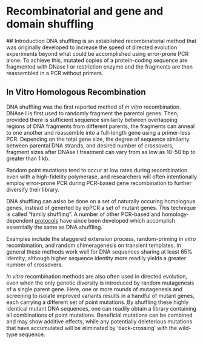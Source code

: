 # Recombinatorial and gene and domain shuffling

## Introduction
DNA shuffling is an established recombinatorial method that was originally developed to increase the speed of directed evolution experiments beyond what could be accomplished using error-prone PCR alone. To achieve this, mutated copies of a protein-coding sequence are fragmented with DNase I or restriction enzyme and the fragments are then reassembled in a PCR without primers. 

## In Vitro Homologous Recombination

DNA shuffling was the first reported method of *in vitro* recombination. DNAse I is first used to randomly fragment the parental genes. Then, provided there is sufficient sequence similarity between overlapping regions of DNA fragments from different parents, the fragments can anneal to one another and reassemble into a full-length gene using a primer-less PCR. Depending on the total gene size, the degree of sequence similarity between parental DNA strands, and desired number of crossovers, fragment sizes after DNAse I treatment can vary from as low as 10–50 bp to greater than 1 kb. 

Random point mutations tend to occur at low rates during recombination even with a high-fidelity polymerase, and researchers will often intentionally employ error-prone PCR during PCR-based gene recombination to further diversify their library.

DNA shuffling can aslso be done on a set of naturally occuring homologous genes, instead of generted by epPCR a set of mutant genes. This technique is called “family shuffling”. A number of other PCR-based and homology-dependent [protocols](https://link.springer.com/protocol/10.1385/1-59259-194-9:243) have since been developed which accomplish essentially the same as DNA shuffling.

Examples include the staggered extension process, random-priming *in vitro* recombination, and random chimeragenesis on transient templates. In general these methods work well for DNA sequences sharing at least 65% identity, although higher sequence identity more readily yields a greater number of crossovers.

*In vitro* recombination methods are also often used in directed evolution, even when the only genetic diversity is introduced by random mutagenesis of a single parent gene. Here, one or more rounds of mutagenesis and screening to isolate improved variants results in a handful of mutant genes, each carrying a different set of point mutations. By shuffling these highly identical mutant DNA sequences, one can readily obtain a library containing all combinations of point mutations. Beneficial mutations can be combined and may show additive effects, while any potentially deleterious mutations that have accumulated will be eliminated by ‘back-crossing’ with the wild-type sequence.


